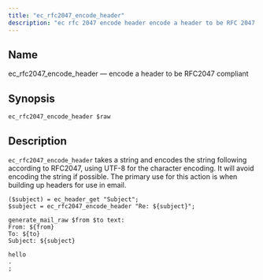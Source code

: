 ```yaml
---
title: "ec_rfc2047_encode_header"
description: "ec rfc 2047 encode header encode a header to be RFC 2047 compliant ec rfc 2047 encode header raw ec rfc 2047 encode header takes a string and encodes the string following according to RFC 2047 using UTF 8 for the character encoding It will avoid encoding the string if..."
---
```


<a name="sieve.ref.ec_rfc2047_encode_header"></a> 
## Name

ec_rfc2047_encode_header — encode a header to be RFC2047 compliant

## Synopsis

`ec_rfc2047_encode_header $raw`

<a name="idp30423840"></a> 
## Description

`ec_rfc2047_encode_header` takes a string and encodes the string following according to RFC2047, using UTF-8 for the character encoding. It will avoid encoding the string if possible. The primary use for this action is when building up headers for use in email.

```
($subject) = ec_header_get "Subject";
$subject = ec_rfc2047_encode_header "Re: ${subject}";

generate_mail_raw $from $to text:
From: ${from}
To: ${to}
Subject: ${subject}

hello
.
;
```